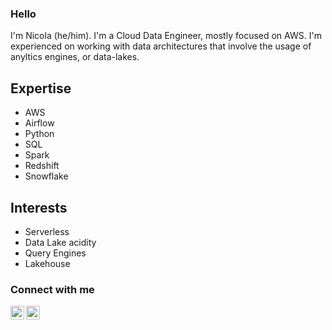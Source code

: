 ### Hello

I'm Nicola (he/him). I'm a Cloud Data Engineer, mostly focused on AWS. I'm experienced on working with data architectures that involve the usage of anyltics engines, or data-lakes.


## Expertise
* AWS
* Airflow
* Python
* SQL
* Spark
* Redshift
* Snowflake

## Interests
* Serverless
* Data Lake acidity
* Query Engines
* Lakehouse

### Connect with me
[<img align="left" alt="nicolacorda | LinkedIn" width="22" src="https://cdn.jsdelivr.net/npm/simple-icons@v3/icons/linkedin.svg" />][linkedin]
[<img align="left" alt="nicorc88 | Twitter" width="22" src="https://cdn.jsdelivr.net/npm/simple-icons@v3/icons/twitter.svg" />][twitter]<br />

[linkedin]: https://www.linkedin.com/in/nicolacorda/
[twitter]: https://twitter.com/nicorc88
